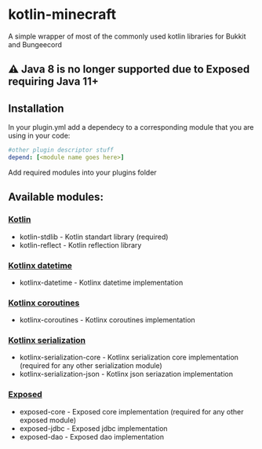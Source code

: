 # kotlin-minecraft
A simple wrapper of most of the commonly used kotlin libraries for Bukkit and Bungeecord

## ⚠️ Java 8 is no longer supported due to Exposed requiring Java 11+ 

## Installation
In your plugin.yml add a dependecy to a corresponding module that you are using in your code:
```yml
#other plugin descriptor stuff
depend: [<module name goes here>]
```

Add required modules into your plugins folder

## Available modules:
### [Kotlin](https://github.com/JetBrains/kotlin)
* kotlin-stdlib - Kotlin standart library (required)
* kotlin-reflect - Kotlin reflection library

### [Kotlinx datetime](https://github.com/Kotlin/kotlinx-datetime)
* kotlinx-datetime - Kotlinx datetime implementation

### [Kotlinx coroutines](https://github.com/Kotlin/kotlinx.coroutines)
* kotlinx-coroutines - Kotlinx coroutines implementation

### [Kotlinx serialization](https://github.com/Kotlin/kotlinx.serialization)
* kotlinx-serialization-core - Kotlinx serialization core implementation (required for any other serialization module)
* kotlinx-serialization-json - Kotlinx json seriazation implementation

### [Exposed](https://github.com/JetBrains/Exposed)
* exposed-core - Exposed core implementation (required for any other exposed module)
* exposed-jdbc - Exposed jdbc implementation
* exposed-dao - Exposed dao implementation
